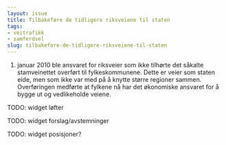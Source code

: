 ```yaml
---
layout: issue
title: Tilbakeføre de tidligere riksveiene til staten
tags:
- veitrafikk
- samferdsel
slug: tilbakefore-de-tidligere-riksveiene-til-staten
---
```


1. januar 2010 ble ansvaret for riksveier som ikke tilhørte det såkalte stamveinettet overført til fylkeskommunene. Dette er veier som staten eide, men som ikke var med på å knytte større regioner sammen. Overføringen medførte at fylkene nå har det økonomiske ansvaret for å bygge ut og vedlikeholde veiene.

TODO: widget løfter

TODO: widget forslag/avstemninger

TODO: widget posisjoner?

